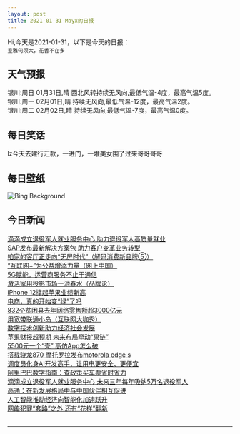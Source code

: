 ```yaml
---
layout: post
title: 2021-01-31-Mayx的日报
---
```


Hi,今天是2021-01-31，以下是今天的日报：<br><small>
室雅何须大，花香不在多</small><!--more-->
## 天气预报
银川:周日 01月31日,晴 西北风转持续无风向,最低气温-4度，最高气温5度。<br>银川:周一 02月01日,晴 持续无风向,最低气温-12度，最高气温2度。<br>银川:周二 02月02日,晴 持续无风向,最低气温-7度，最高气温0度。
## 每日笑话
lz今天去建行汇款，一进门，一堆美女围了过来哥哥哥哥
## 每日壁纸
![Bing Background](https://cn.bing.com/th?id=OHR.SeedVault_EN-US9343000928_1920x1080.jpg&rf=LaDigue_1920x1080.jpg&pid=hp "Svalbard Global Seed Vault with a glittering facade designed by artist Dyveke Sanne, Svalbard, Norway (© Pal Hermansen/Minden Pictures)")
## 今日新闻

[滴滴成立退役军人就业服务中心 助力退役军人高质量就业](http://it.people.com.cn/n1/2021/0129/c1009-32016962.html)   
[SAP发布最新解决方案包 助力客户变革业务转型](http://it.people.com.cn/n1/2021/0129/c1009-32016959.html)   
[咱家的客厅正走向“无屏时代”（解码消费新品牌⑤）](http://it.people.com.cn/n1/2021/0129/c1009-32016370.html)   
[“互联网+”为公益增添力量（网上中国）](http://it.people.com.cn/n1/2021/0129/c1009-32016367.html)   
[5G赋能，运营商服务不止于通信](http://it.people.com.cn/n1/2021/0129/c1009-32016369.html)   
[激活家用投影市场一池春水（品牌论）](http://it.people.com.cn/n1/2021/0129/c1009-32016371.html)   
[iPhone 12撑起苹果业绩新高](http://it.people.com.cn/n1/2021/0129/c1009-32016227.html)   
[电商，真的开始变“绿”了吗](http://it.people.com.cn/n1/2021/0129/c1009-32016095.html)   
[832个贫困县去年网络零售额超3000亿元](http://it.people.com.cn/n1/2021/0129/c1009-32016092.html)   
[用宽带联通小岛（互联网大咖秀）](http://it.people.com.cn/n1/2021/0129/c1009-32016368.html)   
[数字技术创新助力经济社会发展](http://it.people.com.cn/n1/2021/0129/c1009-32016350.html)   
[苹果财报超预期 未来布局牵动“果链”](http://it.people.com.cn/n1/2021/0129/c1009-32016262.html)   
[5500元一个“壳” 高仿App怎么破](http://it.people.com.cn/n1/2021/0129/c1009-32016229.html)   
[搭载骁龙870 摩托罗拉发布motorola edge s](http://it.people.com.cn/n1/2021/0127/c1009-32013286.html)   
[调度员化身AI开发高手，让用电更安全、更便宜](http://it.people.com.cn/n1/2021/0128/c1009-32015791.html)   
[阿里巴巴数字指南：查政策买车票省时省力](http://it.people.com.cn/n1/2021/0128/c1009-32015787.html)   
[滴滴成立退役军人就业服务中心 未来三年每年吸纳5万名退役军人](http://it.people.com.cn/n1/2021/0128/c1009-32015487.html)   
[高通：在新发展格局中与中国伙伴相互促进](http://it.people.com.cn/n1/2021/0128/c1009-32015480.html)   
[人工智能推动经济向智能化加速跃升](http://it.people.com.cn/n1/2021/0128/c1009-32014852.html)   
[网络犯罪“套路”之外 还有“花样”翻新](http://it.people.com.cn/n1/2021/0128/c1009-32014848.html)   
<br />

***

<small></small>
